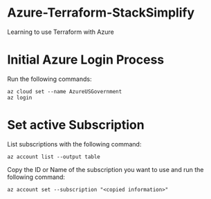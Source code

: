 # Azure-Terraform-StackSimplify
 Learning to use Terraform with Azure

 # Initial Azure Login Process
 Run the following commands:
 ```t
 az cloud set --name AzureUSGovernment
 az login
 ```


 # Set active Subscription
 List subscriptions with the following command:
 ```t
 az account list --output table
 ```
 
 Copy the ID or Name of the subscription you want to use and run the following command:
 ```t
 az account set --subscription "<copied information>"
 ```